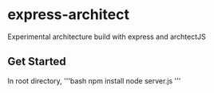 # express-architect
Experimental architecture build with express and archtectJS

## Get Started

In root directory,
'''bash
npm install
node server.js
'''
